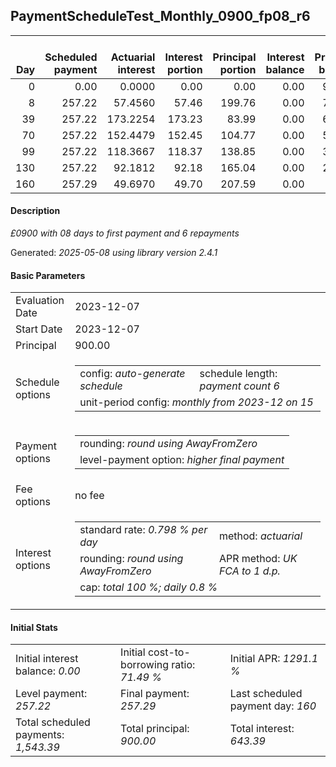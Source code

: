 <h2>PaymentScheduleTest_Monthly_0900_fp08_r6</h2>
<table>
    <thead style="vertical-align: bottom;">
        <th style="text-align: right;">Day</th>
        <th style="text-align: right;">Scheduled payment</th>
        <th style="text-align: right;">Actuarial interest</th>
        <th style="text-align: right;">Interest portion</th>
        <th style="text-align: right;">Principal portion</th>
        <th style="text-align: right;">Interest balance</th>
        <th style="text-align: right;">Principal balance</th>
        <th style="text-align: right;">Total actuarial interest</th>
        <th style="text-align: right;">Total interest</th>
        <th style="text-align: right;">Total principal</th>
    </thead>
    <tr style="text-align: right;">
        <td class="ci00">0</td>
        <td class="ci01" style="white-space: nowrap;">0.00</td>
        <td class="ci02">0.0000</td>
        <td class="ci03">0.00</td>
        <td class="ci04">0.00</td>
        <td class="ci05">0.00</td>
        <td class="ci06">900.00</td>
        <td class="ci07">0.0000</td>
        <td class="ci08">0.00</td>
        <td class="ci09">0.00</td>
    </tr>
    <tr style="text-align: right;">
        <td class="ci00">8</td>
        <td class="ci01" style="white-space: nowrap;">257.22</td>
        <td class="ci02">57.4560</td>
        <td class="ci03">57.46</td>
        <td class="ci04">199.76</td>
        <td class="ci05">0.00</td>
        <td class="ci06">700.24</td>
        <td class="ci07">57.4560</td>
        <td class="ci08">57.46</td>
        <td class="ci09">199.76</td>
    </tr>
    <tr style="text-align: right;">
        <td class="ci00">39</td>
        <td class="ci01" style="white-space: nowrap;">257.22</td>
        <td class="ci02">173.2254</td>
        <td class="ci03">173.23</td>
        <td class="ci04">83.99</td>
        <td class="ci05">0.00</td>
        <td class="ci06">616.25</td>
        <td class="ci07">230.6814</td>
        <td class="ci08">230.69</td>
        <td class="ci09">283.75</td>
    </tr>
    <tr style="text-align: right;">
        <td class="ci00">70</td>
        <td class="ci01" style="white-space: nowrap;">257.22</td>
        <td class="ci02">152.4479</td>
        <td class="ci03">152.45</td>
        <td class="ci04">104.77</td>
        <td class="ci05">0.00</td>
        <td class="ci06">511.48</td>
        <td class="ci07">383.1293</td>
        <td class="ci08">383.14</td>
        <td class="ci09">388.52</td>
    </tr>
    <tr style="text-align: right;">
        <td class="ci00">99</td>
        <td class="ci01" style="white-space: nowrap;">257.22</td>
        <td class="ci02">118.3667</td>
        <td class="ci03">118.37</td>
        <td class="ci04">138.85</td>
        <td class="ci05">0.00</td>
        <td class="ci06">372.63</td>
        <td class="ci07">501.4960</td>
        <td class="ci08">501.51</td>
        <td class="ci09">527.37</td>
    </tr>
    <tr style="text-align: right;">
        <td class="ci00">130</td>
        <td class="ci01" style="white-space: nowrap;">257.22</td>
        <td class="ci02">92.1812</td>
        <td class="ci03">92.18</td>
        <td class="ci04">165.04</td>
        <td class="ci05">0.00</td>
        <td class="ci06">207.59</td>
        <td class="ci07">593.6772</td>
        <td class="ci08">593.69</td>
        <td class="ci09">692.41</td>
    </tr>
    <tr style="text-align: right;">
        <td class="ci00">160</td>
        <td class="ci01" style="white-space: nowrap;">257.29</td>
        <td class="ci02">49.6970</td>
        <td class="ci03">49.70</td>
        <td class="ci04">207.59</td>
        <td class="ci05">0.00</td>
        <td class="ci06">0.00</td>
        <td class="ci07">643.3743</td>
        <td class="ci08">643.39</td>
        <td class="ci09">900.00</td>
    </tr>
</table>
<h4>Description</h4>
<p><i>£0900 with 08 days to first payment and 6 repayments</i></p>
<p>Generated: <i>2025-05-08 using library version 2.4.1</i></p>
<h4>Basic Parameters</h4>
<table>
    <tr>
        <td>Evaluation Date</td>
        <td>2023-12-07</td>
    </tr>
    <tr>
        <td>Start Date</td>
        <td>2023-12-07</td>
    </tr>
    <tr>
        <td>Principal</td>
        <td>900.00</td>
    </tr>
    <tr>
        <td>Schedule options</td>
        <td>
            <table>
                <tr>
                    <td>config: <i>auto-generate schedule</i></td>
                    <td>schedule length: <i><i>payment count</i> 6</i></td>
                </tr>
                <tr>
                    <td colspan="2" style="white-space: nowrap;">unit-period config: <i>monthly from 2023-12 on 15</i></td>
                </tr>
            </table>
        </td>
    </tr>
    <tr>
        <td>Payment options</td>
        <td>
            <table>
                <tr>
                    <td>rounding: <i>round using AwayFromZero</i></td>
                </tr>
                <tr>
                    <td>level-payment option: <i>higher&nbsp;final&nbsp;payment</i></td>
                </tr>
            </table>
        </td>
    </tr>
    <tr>
        <td>Fee options</td>
        <td>no fee
        </td>
    </tr>
    <tr>
        <td>Interest options</td>
        <td>
            <table>
                <tr>
                    <td>standard rate: <i>0.798 % per day</i></td>
                    <td>method: <i>actuarial</i></td>
                </tr>
                <tr>
                    <td>rounding: <i>round using AwayFromZero</i></td>
                    <td>APR method: <i>UK FCA to 1 d.p.</i></td>
                </tr>
                <tr>
                    <td colspan="2">cap: <i>total 100 %; daily 0.8 %</td>
                </tr>
            </table>
        </td>
    </tr>
</table>
<h4>Initial Stats</h4>
<table>
    <tr>
        <td>Initial interest balance: <i>0.00</i></td>
        <td>Initial cost-to-borrowing ratio: <i>71.49 %</i></td>
        <td>Initial APR: <i>1291.1 %</i></td>
    </tr>
    <tr>
        <td>Level payment: <i>257.22</i></td>
        <td>Final payment: <i>257.29</i></td>
        <td>Last scheduled payment day: <i>160</i></td>
    </tr>
    <tr>
        <td>Total scheduled payments: <i>1,543.39</i></td>
        <td>Total principal: <i>900.00</i></td>
        <td>Total interest: <i>643.39</i></td>
    </tr>
</table>
